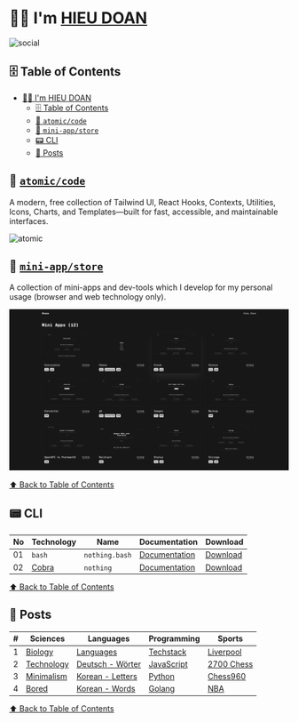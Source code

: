 # 👨‍💻 I'm [HIEU DOAN][hieudoanm]

![social](https://raw.githubusercontent.com/hieudoanm/hieudoanm/refs/heads/master/assets/images/cover.png)

## 🗄️ Table of Contents

- [👨‍💻 I'm HIEU DOAN](#-im-hieu-doan)
  - [🗄️ Table of Contents](#️-table-of-contents)
  - [🎨 `atomic/code`](#-atomiccode)
  - [📱 `mini-app/store`](#-mini-appstore)
  - [📟 CLI](#-cli)
  - [📰 Posts](#-posts)

## 🎨 [`atomic/code`][app-atomic]

A modern, free collection of Tailwind UI, React Hooks, Contexts, Utilities, Icons, Charts, and Templates—built for fast, accessible, and maintainable interfaces.

![atomic](https://raw.githubusercontent.com/hieudoanm/atomic/refs/heads/master/images/cover.png)

## 📱 [`mini-app/store`][app-store]

A collection of mini-apps and dev-tools which I develop for my personal usage (browser and web technology only).

![mini-app-store](https://raw.githubusercontent.com/hieudoanm/mini-app-store/refs/heads/master/images/cover.png)

[⬆️ Back to Table of Contents](#️-table-of-contents)

## 📟 CLI

| No  | Technology                  | Name           | Documentation              | Download             |
| --- | --------------------------- | -------------- | -------------------------- | -------------------- |
| 01  | `bash`                      | `nothing.bash` | [Documentation][doc-bash]  | [Download][dl-bash]  |
| 02  | [Cobra](https://cobra.dev/) | `nothing`      | [Documentation][doc-cobra] | [Download][dl-cobra] |

[⬆️ Back to Table of Contents](#️-table-of-contents)

## 📰 Posts

| #   | Sciences                      | Languages                               | Programming                   | Sports                      |
| --- | ----------------------------- | --------------------------------------- | ----------------------------- | --------------------------- |
| 1   | [Biology][post-biology]       | [Languages][post-languages]             | [Techstack][post-techstack]   | [Liverpool][post-liverpool] |
| 2   | [Technology][post-technology] | [Deutsch - Wörter][post-deutsch-words]  | [JavaScript][post-javascript] | [2700 Chess][post-2700]     |
| 3   | [Minimalism][post-minimalism] | [Korean - Letters][post-korean-letters] | [Python][post-python]         | [Chess960][post-960]        |
| 4   | [Bored][post-bored]           | [Korean - Words][post-korean-words]     | [Golang][post-golang]         | [NBA][post-nba]             |

[⬆️ Back to Table of Contents](#️-table-of-contents)

[app-atomic]: https://hieudoanm.github.io/atomic/
[app-store]: https://hieudoanm.github.io/mini-app-store/
[doc-bash]: https://github.com/hieudoanm/hieudoanm.github.io/tree/master/packages/cli/bash/README.md
[doc-cobra]: https://github.com/hieudoanm/hieudoanm.github.io/tree/master/packages/cli/go.dev/cobra/README.md
[dl-bash]: https://github.com/hieudoanm/hieudoanm.github.io/tree/master/packages/cli/bash/dist/nothing.bash
[dl-cobra]: https://github.com/hieudoanm/hieudoanm.github.io/tree/master/packages/cli/go.dev/cobra/bin/nothing
[hieudoanm]: https://hieudoanm.github.io
[post-2700]: https://hieudoanm.github.io/posts/sports/individual/chess/fide/2700/
[post-960]: https://hieudoanm.github.io/posts/sports/individual/chess/variants/
[post-biology]: https://hieudoanm.github.io/posts/education/steam/sciences/biology/
[post-bored]: https://hieudoanm.github.io/posts/personal/bored/
[post-golang]: https://hieudoanm.github.io/posts/education/steam/technology/programming/languages/low-level/golang/
[post-javascript]: https://hieudoanm.github.io/posts/education/steam/technology/programming/languages/front-end/javascript/
[post-languages]: https://hieudoanm.github.io/posts/education/social/languages/languages/
[post-deutsch-words]: https://hieudoanm.github.io/posts/education/social/languages/deutsch/w%C3%B6rter/
[post-korean-letters]: https://hieudoanm.github.io/posts/education/social/languages/korean/letters/
[post-korean-words]: https://hieudoanm.github.io/posts/education/social/languages/korean/words/
[post-liverpool]: https://hieudoanm.github.io/posts/sports/team/association-football/english/liverpool/
[post-minimalism]: https://hieudoanm.github.io/posts/materialism/minimalism/
[post-nba]: https://hieudoanm.github.io/posts/sports/team/basketball/nba/
[post-python]: https://hieudoanm.github.io/posts/education/steam/technology/programming/languages/data-science/python/
[post-technology]: https://hieudoanm.github.io/posts/materialism/technology/
[post-techstack]: https://hieudoanm.github.io/posts/education/steam/technology/programming/techstack/
